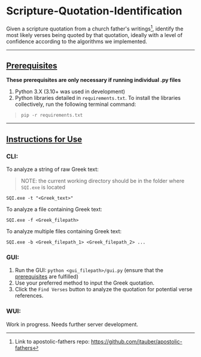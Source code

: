 # Scripture-Quotation-Identification

Given a scripture quotation from a church father's writings[^1], identify the most likely verses being quoted by that quotation, ideally with a level of confidence according to the algorithms we implemented.

<add stuff about using the various interfaces>

---

## <ins>Prerequisites</ins>
**These prerequisites are only necessary if running individual .py files**
1. Python 3.X (3.10+ was used in development)
2. Python libraries detailed in `requirements.txt`. To install the libraries collectively, run the following terminal command:
> `pip -r requirements.txt`

---

## <ins>Instructions for Use</ins>
### CLI:
To analyze a string of raw Greek text:
> NOTE: the current working directory should be in the folder where `SQI.exe` is located

`SQI.exe -t "<Greek_text>"`

To analyze a file containing Greek text:

`SQI.exe -f <Greek_filepath>`

To analyze multiple files containing Greek text:

`SQI.exe -b <Greek_filepath_1> <Greek_filepath_2> ...`

### GUI:
1. Run the GUI: `python <gui_filepath>/gui.py` (ensure that the [prerequisites](https://github.com/TheJellyDonuts/Scripture-Quotation-Identification#prerequisites) are fulfilled)
2. Use your preferred method to input the Greek quotation.
3. Click the `Find Verses` button to analyze the quotation for potential verse references.

### WUI:
Work in progress. Needs further server development.

[^1]: Link to apostolic-fathers repo: https://github.com/jtauber/apostolic-fathers
